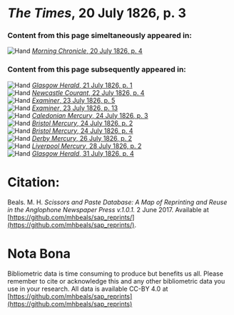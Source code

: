 # *The Times*, 20 July 1826, p. 3  
  
### Content from this page simeltaneously appeared in:  
![Hand](http://scissorsandpaste.net/wp-content/uploads/2017/06/smallhandpointer.png) [*Morning Chronicle*, 20 July 1826, p. 4](https://mhbeals.github.io/sap_html/Morning-Chronicle/Morning-Chronicle-20-July-1826-p-4)  
  
### Content from this page subsequently appeared in:  
![Hand](http://scissorsandpaste.net/wp-content/uploads/2017/06/smallhandpointer.png) [*Glasgow Herald*, 21 July 1826, p. 1](https://mhbeals.github.io/sap_html/Glasgow-Herald/Glasgow-Herald-21-July-1826-p-1)  
![Hand](http://scissorsandpaste.net/wp-content/uploads/2017/06/smallhandpointer.png) [*Newcastle Courant*, 22 July 1826, p. 4](https://mhbeals.github.io/sap_html/Newcastle-Courant/Newcastle-Courant-22-July-1826-p-4)  
![Hand](http://scissorsandpaste.net/wp-content/uploads/2017/06/smallhandpointer.png) [*Examiner*, 23 July 1826, p. 5](https://mhbeals.github.io/sap_html/Examiner/Examiner-23-July-1826-p-5)  
![Hand](http://scissorsandpaste.net/wp-content/uploads/2017/06/smallhandpointer.png) [*Examiner*, 23 July 1826, p. 13](https://mhbeals.github.io/sap_html/Examiner/Examiner-23-July-1826-p-13)  
![Hand](http://scissorsandpaste.net/wp-content/uploads/2017/06/smallhandpointer.png) [*Caledonian Mercury*, 24 July 1826, p. 3](https://mhbeals.github.io/sap_html/Caledonian-Mercury/Caledonian-Mercury-24-July-1826-p-3)  
![Hand](http://scissorsandpaste.net/wp-content/uploads/2017/06/smallhandpointer.png) [*Bristol Mercury*, 24 July 1826, p. 2](https://mhbeals.github.io/sap_html/Bristol-Mercury/Bristol-Mercury-24-July-1826-p-2)  
![Hand](http://scissorsandpaste.net/wp-content/uploads/2017/06/smallhandpointer.png) [*Bristol Mercury*, 24 July 1826, p. 4](https://mhbeals.github.io/sap_html/Bristol-Mercury/Bristol-Mercury-24-July-1826-p-4)  
![Hand](http://scissorsandpaste.net/wp-content/uploads/2017/06/smallhandpointer.png) [*Derby Mercury*, 26 July 1826, p. 2](https://mhbeals.github.io/sap_html/Derby-Mercury/Derby-Mercury-26-July-1826-p-2)  
![Hand](http://scissorsandpaste.net/wp-content/uploads/2017/06/smallhandpointer.png) [*Liverpool Mercury*, 28 July 1826, p. 2](https://mhbeals.github.io/sap_html/Liverpool-Mercury/Liverpool-Mercury-28-July-1826-p-2)  
![Hand](http://scissorsandpaste.net/wp-content/uploads/2017/06/smallhandpointer.png) [*Glasgow Herald*, 31 July 1826, p. 4](https://mhbeals.github.io/sap_html/Glasgow-Herald/Glasgow-Herald-31-July-1826-p-4)  


# Citation: 

Beals. M. H. *Scissors and Paste Database: A Map of Reprinting and Reuse in the Anglophone Newspaper Press v.1.0.1.* 2 June 2017. Available at [https://github.com/mhbeals/sap_reprints/](https://github.com/mhbeals/sap_reprints/). 

# Nota Bona

Bibliometric data is time consuming to produce but benefits us all. Please remember to cite or acknowledge this and any other bibliometric data you use in your research. All data is available CC-BY 4.0 at [https://github.com/mhbeals/sap_reprints](https://github.com/mhbeals/sap_reprints)